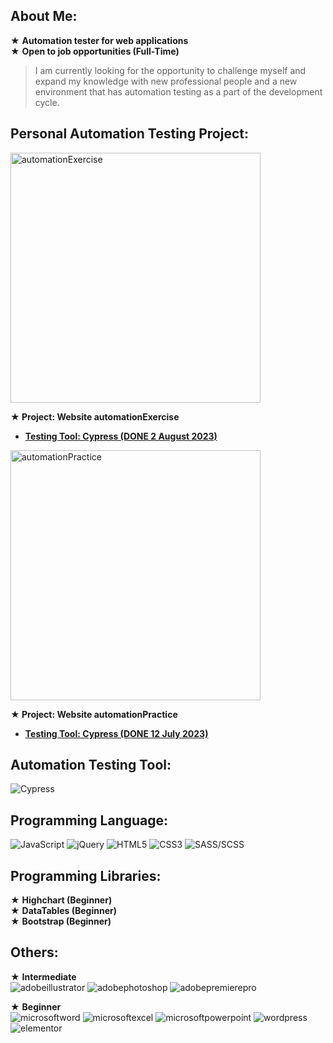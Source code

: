 ## About Me:
★ **Automation tester for web applications** <br>
★ **Open to job opportunities (Full-Time)** <br>
> I am currently looking for the opportunity to challenge myself and expand my knowledge with new professional people and a new environment that has automation testing as a part of the development cycle.

## Personal Automation Testing Project:
<img src="https://github.com/awika-varathon/automationexercise/assets/109526119/6d51d845-37b6-4351-9499-ec85ea2f1b12" alt="automationExercise" width="400"/>

**★ Project: Website automationExercise**
- [**Testing Tool: Cypress (DONE 2 August 2023)**](https://github.com/awika-varathon/automationexercise)

<img src="https://github.com/awika-varathon/automationpractice/assets/109526119/3338d760-37e5-4013-9b79-098f98c5abe8" alt="automationPractice" width="400"/>

**★ Project: Website automationPractice**
- [**Testing Tool: Cypress (DONE 12 July 2023)**](https://github.com/awika-varathon/automationpractice)

## Automation Testing Tool:

![Cypress](https://img.shields.io/badge/Cypress-%2317202c.svg?style=for-the-badge&logo=cypress) 

## Programming Language:

![JavaScript](https://img.shields.io/badge/javascript-%2317202c.svg?style=for-the-badge&logo=javascript&logoColor=%23F7DF1E)
![jQuery](https://img.shields.io/badge/jquery-%2317202c.svg?style=for-the-badge&logo=jquery&logoColor=%230769AD)
![HTML5](https://img.shields.io/badge/html5-%23E44D26.svg?style=for-the-badge&logo=html5&logoColor=white)
![CSS3](https://img.shields.io/badge/css3-%230070BA.svg?style=for-the-badge&logo=css3&logoColor=white)
![SASS/SCSS](https://img.shields.io/badge/SASS/SCSS-%23CF649B.svg?style=for-the-badge&logo=SASS&logoColor=white)

## Programming Libraries:

★ **Highchart (Beginner)** <br>
★ **DataTables (Beginner)** <br>
★ **Bootstrap (Beginner)** <br>

## Others:
★ **Intermediate** <br>
![adobeillustrator](https://img.shields.io/badge/adobe_illustrator-white.svg?style=for-the-badge&logo=adobeillustrator&logoColor=%23EB7309)
![adobephotoshop](https://img.shields.io/badge/adobe_photoshop-white.svg?style=for-the-badge&logo=adobephotoshop&logoColor=%23085AA0)
![adobepremierepro](https://img.shields.io/badge/adobe_premiere_pro-white.svg?style=for-the-badge&logo=adobepremierepro&logoColor=%239999FF)

★ **Beginner** <br>
![microsoftword](https://img.shields.io/badge/microsoft_word-white.svg?style=for-the-badge&logo=microsoftword&logoColor=%232B579A)
![microsoftexcel](https://img.shields.io/badge/microsoft_excel-white.svg?style=for-the-badge&logo=microsoftexcel&logoColor=%23217346)
![microsoftpowerpoint](https://img.shields.io/badge/microsoft_powerpoint-white.svg?style=for-the-badge&logo=microsoftpowerpoint&logoColor=%23B7472A)
![wordpress](https://img.shields.io/badge/wordpress-white.svg?style=for-the-badge&logo=wordpress&logoColor=%2321759B)
![elementor](https://img.shields.io/badge/elementor-white.svg?style=for-the-badge&logo=elementor&logoColor=%2392003B)

